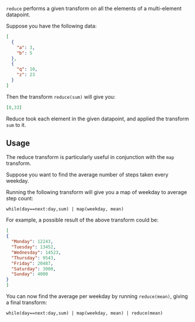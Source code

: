 `reduce` performs a given transform on all the elements of a multi-element datapoint.

Suppose you have the following data:
```json
[
  {
    "a": 3,
    "b": 5
  },
  {
    "q": 10,
    "z": 23
  }
]
```

Then the transform `reduce(sum)` will give you:

```json
[8,33]
```

Reduce took each element in the given datapoint, and applied the transform `sum` to it.

## Usage

The reduce transform is particularly useful in conjunction with the `map` transform.

Suppose you want to find the average number of steps taken every weekday.

Running the following transform will give you a map of weekday to average step count:

```
while(day==next:day,sum) | map(weekday, mean)
```

For example, a possible result of the above transform could be:
```json
[
{
  "Monday": 12243,
  "Tuesday": 13452,
  "Wednesday": 14523,
  "Thursday": 9543,
  "Friday": 20487,
  "Saturday": 3000,
  "Sunday": 4000
}
]
```

You can now find the average per weekday by running `reduce(mean)`, giving a final transform:

```
while(day==next:day,sum) | map(weekday, mean) | reduce(mean)
```
